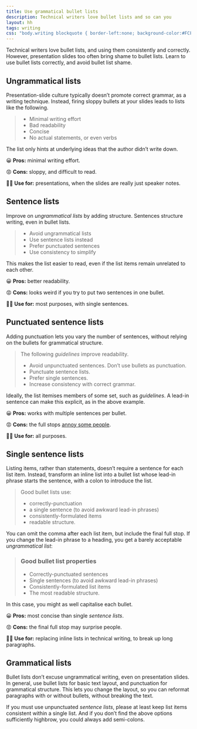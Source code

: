```yaml
---
title: Use grammatical bullet lists
description: Technical writers love bullet lists and so can you
layout: hh
tags: writing
css: "body.writing blockquote { border-left:none; background-color:#FCF9F1; color:black; padding:1.3em; position:relative; } body.writing blockquote ul {margin-bottom:0} body.writing blockquote:before {content:'EXAMPLE'; color:#DF5A49; position:absolute; left:34em; } body.writing blockquote h3 {margin:0 0 0.6em}"
---
```


Technical writers love bullet lists, and using them consistently and correctly.
However, presentation slides too often bring shame to bullet lists.
Learn to use bullet lists correctly, and avoid bullet list shame.

## Ungrammatical lists

Presentation-slide culture typically doesn’t promote correct grammar, as a writing technique.
Instead, firing sloppy bullets at your slides leads to lists like the following.

> * Minimal writing effort
> * Bad readability
> * Concise
> * No actual statements, or even verbs

The list only hints at underlying ideas that the author didn’t write down.

😀 **Pros:** minimal writing effort.

😡 **Cons:** sloppy, and difficult to read.

👍🏻 **Use for:** presentations, when the slides are really just speaker notes.


## Sentence lists

Improve on _ungrammatical lists_ by adding structure.
Sentences structure writing, even in bullet lists.

> * Avoid ungrammatical lists
> * Use sentence lists instead
> * Prefer punctuated sentences
> * Use consistency to simplify

This makes the list easier to read, even if the list items remain unrelated to each other.

😀 **Pros:** better readability.

😡 **Cons:** looks weird if you try to put two sentences in one bullet.

👍🏻 **Use for:** most purposes, with single sentences.


## Punctuated sentence lists

Adding punctuation lets you vary the number of sentences, without relying on the bullets for grammatical structure.

> The following _guidelines_ improve readability.
>
> * Avoid unpunctuated sentences. Don’t use bullets as punctuation.
> * Punctuate sentence lists.
> * Prefer single sentences.
> * Increase consistency with correct grammar.

Ideally, the list itemises members of some set, such as _guidelines_.
A lead-in sentence can make this explicit, as in the above example.

😀 **Pros:** works with multiple sentences per bullet.

😡 **Cons:** the full stops [annoy some people](https://twitter.com/lukehefson/status/1671143747491442691).

👍🏻 **Use for:** all purposes.


## Single sentence lists

Listing items, rather than statements, doesn’t require a sentence for each list item.
Instead, transform an inline list into a bullet list whose lead-in phrase starts the sentence, with a colon to introduce the list.

> Good bullet lists use:
>
> * correctly-punctuation
> * a single sentence (to avoid awkward lead-in phrases)
> * consistently-formulated items
> * readable structure.

You can omit the comma after each list item, but include the final full stop.
If you change the lead-in phrase to a heading, you get a barely acceptable _ungrammatical list_:

> ### Good bullet list properties
>
> * Correctly-punctuated sentences
> * Single sentences (to avoid awkward lead-in phrases)
> * Consistently-formulated list items
> * The most readable structure.

In this case, you might as well capitalise each bullet.

😀 **Pros:** most concise than single _sentence lists_.

😡 **Cons:** the final full stop may surprise people.

👍🏻 **Use for:** replacing inline lists in technical writing, to break up long paragraphs.


## Grammatical lists

Bullet lists don’t excuse ungrammatical writing, even on presentation slides.
In general, use bullet lists for basic text layout, and punctuation for grammatical structure.
This lets you change the layout, so you can reformat paragraphs with or without bullets, without breaking the text.

If you must use unpunctuated _sentence lists_, please at least keep list items consistent within a single list.
And if you don’t find the above options sufficiently highbrow, you could always add semi-colons.
